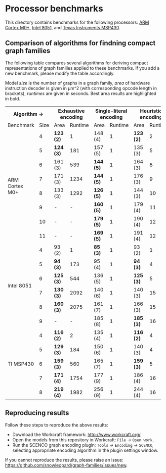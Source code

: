 # Processor benchmarks

This directory contains benchmarks for the following processors: [ARM Cortex M0+](https://en.wikipedia.org/wiki/ARM_Cortex-M#Cortex-M0.2B), [Intel 8051](https://en.wikipedia.org/wiki/Intel_MCS-51), and [Texas Instruments MSP430](https://en.wikipedia.org/wiki/TI_MSP430).

## Comparison of algorithms for findning compact graph families
The following table compares several algorithms for deriving compact representations of graph families applied to these benchmarks. If you add a new benchmark, please modify the table accordingly.

Model _size_ is the number of graphs in a graph family, _area_ of hardware instruction decoder is given in μm^2 (with corresponding opcode length in brackets), _runtimes_ are given in seconds. Best area results are highlighted in bold.

<table>
  <tr>
    <th colspan="2">Algorithm →</th>
    <th colspan="2">Exhaustive encoding</th>
    <th colspan="2">Single-literal encoding</th>
    <th colspan="2">Heuristic encoding</th>
    <th colspan="2">SAT-based encoding</th>
  </tr>
  <tr>
    <td>Benchmark</td>
    <td>Size</td>
    <td width="80pt">Area</td>
    <td>Runtime</td>
    <td width="80pt">Area</td>
    <td>Runtime</td>
    <td width="80pt">Area</td>
    <td>Runtime</td>
    <td width="80pt">Area</td>
    <td>Runtime</td>
  </tr>
  <tr>
    <td rowspan="8">ARM Cortex M0+</td>
    <td>4</td>
    <td><strong>123 (2)</strong></td>
    <td>1</td>
    <td>148 (4)</td>
    <td>1</td>
    <td><strong>123 (2)</strong></td>
    <td>2</td>
    <td><strong>123 (2)</strong></td>
    <td>1</td>
  </tr>
  <tr>
    <td>5</td>
    <td><strong>124 (3)</strong></td>
    <td>181</td>
    <td>157 (5)</td>
    <td>1</td>
    <td>135 (3)</td>
    <td>5</td>
    <td>155</td>
    <td>1</td>
  </tr>
  <tr>
    <td>6</td>
    <td>161 (3)</td>
    <td>539</td>
    <td><strong>144 (5)</strong></td>
    <td>1</td>
    <td>164 (3)</td>
    <td>8</td>
    <td>182 (3)</td>
    <td>1</td>
  </tr>
  <tr>
    <td>7</td>
    <td>171 (3)</td>
    <td>1234</td>
    <td><strong>144 (5)</strong></td>
    <td>1</td>
    <td>176 (3)</td>
    <td>9</td>
    <td>172 (3)</td>
    <td>1</td>
  </tr>
  <tr>
    <td>8</td>
    <td>133 (3)</td>
    <td>1292</td>
    <td><strong>126 (5)</strong></td>
    <td>1</td>
    <td>144 (3)</td>
    <td>10</td>
    <td>166 (3)</td>
    <td>2</td>
  </tr>
  <tr>
    <td>9</td>
    <td>-</td>
    <td>-</td>
    <td><strong>160 (5)</strong></td>
    <td>1</td>
    <td>179 (4)</td>
    <td>11</td>
    <td>187 (4)</td>
    <td>1</td>
  </tr>
  <tr>
    <td>10</td>
    <td>-</td>
    <td>-</td>
    <td><strong>179 (5)</strong></td>
    <td>1</td>
    <td>190 (4)</td>
    <td>12</td>
    <td>180 (4)</td>
    <td>1</td>
  </tr>
  <tr>
    <td>11</td>
    <td>-</td>
    <td>-</td>
    <td><strong>169 (5)</strong></td>
    <td>1</td>
    <td>191 (4)</td>
    <td>12</td>
    <td>205 (4)</td>
    <td>2</td>
  </tr>
  <tr>
    <td rowspan="6">Intel 8051</td>
    <td>4</td>
    <td>93 (2)</td>
    <td>1</td>
    <td><strong>85 (3)</strong></td>
    <td>1</td>
    <td>93 (2)</td>
    <td>1</td>
    <td>93</td>
    <td>1</td>
  </tr>
  <tr>
    <td>5</td>
    <td><strong>94 (3)</strong></td>
    <td>173</td>
    <td>95 (4)</td>
    <td>1</td>
    <td><strong>94 (3)</strong></td>
    <td>4</td>
    <td>96 (3)</td>
    <td>1</td>
  </tr>
  <tr>
    <td>6</td>
    <td><strong>125 (3)</strong></td>
    <td>544</td>
    <td>136 (5)</td>
    <td>1</td>
    <td><strong>125 (3)</strong></td>
    <td>5</td>
    <td>147 (3)</td>
    <td>1</td>
  </tr>
  <tr>
    <td>7</td>
    <td><strong>130 (3)</strong></td>
    <td>2092</td>
    <td>140 (6)</td>
    <td>1</td>
    <td>140 (3)</td>
    <td>15</td>
    <td>144 (3)</td>
    <td>1</td>
  </tr>
  <tr>
    <td>8</td>
    <td><strong>160 (3)</strong></td>
    <td>2075</td>
    <td>161 (7)</td>
    <td>1</td>
    <td>166 (3)</td>
    <td>15</td>
    <td>196 (3)</td>
    <td>3</td>
  </tr>
  <tr>
    <td>9</td>
    <td>-</td>
    <td>-</td>
    <td>185 (8)</td>
    <td>1</td>
    <td><strong>185 (3)</strong></td>
    <td>16</td>
    <td>196 (4)</td>
    <td>3</td>
  </tr>
    <td rowspan="5">TI MSP430</td>
    <td>4</td>
    <td><strong>116 (2)</strong></td>
    <td>2</td>
    <td>135 (4)</td>
    <td>1</td>
    <td><strong>116 (2)</strong></td>
    <td>4</td>
    <td>-</td>
    <td>-</td>
  </tr>
  <tr>
    <td>5</td>
    <td><strong>129 (3)</strong></td>
    <td>184</td>
    <td>150 (6)</td>
    <td>1</td>
    <td>140 (3)</td>
    <td>4</td>
    <td>-</td>
    <td>-</td>
  </tr>
  <tr>
    <td>6</td>
    <td><strong>159 (3)</strong></td>
    <td>560</td>
    <td>165 (7)</td>
    <td>1</td>
    <td><strong>159 (3)</strong></td>
    <td>5</td>
    <td>-</td>
    <td>-</td>
  </tr>
  <tr>
    <td>7</td>
    <td><strong>171 (4)</strong></td>
    <td>1754</td>
    <td>177 (9)</td>
    <td>1</td>
    <td>186 (4)</td>
    <td>16</td>
    <td>-</td>
    <td>-</td>
  </tr>
  <tr>
    <td>8</td>
    <td><strong>219 (4)</strong></td>
    <td>1982</td>
    <td>256 (9)</td>
    <td>1</td>
    <td>244 (4)</td>
    <td>16</td>
    <td>-</td>
    <td>-</td>
  </tr>
</table>

## Reproducing results
Follow these steps to reproduce the above results:
* Download the Workcraft framework: http://www.workcraft.org/.
* Open the models from this repository in Workcraft: `File` → `Open work`.
* Run the SCENCO graph encoding plugin: `Tools` → `Encoding` → `SCENCO`, selecting appropriate encoding algorithm in the plugin settings window.

If you cannot reproduce the results, please raise an issue: https://github.com/snowleopard/graph-families/issues/new.
